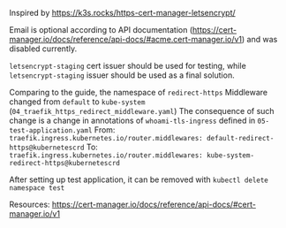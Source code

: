 Inspired by https://k3s.rocks/https-cert-manager-letsencrypt/

Email is optional according to API documentation (https://cert-manager.io/docs/reference/api-docs/#acme.cert-manager.io/v1) and was disabled currently.

`letsencrypt-staging` cert issuer should be used for testing, while `letsencrypt-staging` issuer should be used as a final solution.

Comparing to the guide, the namespace of `redirect-https` Middleware changed from `default` to `kube-system` (`04_traefik_https_redirect_middleware.yaml`)
The consequence of such change is a change in annotations of `whoami-tls-ingress` defined in `05-test-application.yaml`
From:
`traefik.ingress.kubernetes.io/router.middlewares: default-redirect-https@kubernetescrd`
To:
`traefik.ingress.kubernetes.io/router.middlewares: kube-system-redirect-https@kubernetescrd`

After setting up test application, it can be removed with `kubectl delete namespace test`

Resources:
https://cert-manager.io/docs/reference/api-docs/#cert-manager.io/v1
